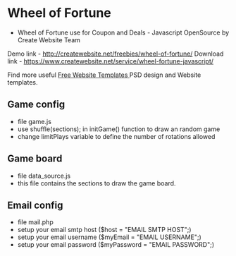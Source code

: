 # Wheel of Fortune
- Wheel of Fortune use for Coupon and Deals - Javascript OpenSource by Create Website Team

Demo link  - http://createwebsite.net/freebies/wheel-of-fortune/
Download link - https://www.createwebsite.net/service/wheel-fortune-javascript/

Find more useful <a href="https://html.design" title="Free Website Templates">Free Website Templates </a> PSD design and Website templates.

## Game config
- file game.js
- use shuffle(sections); in initGame() function to draw an random game
- change limitPlays variable to define the number of rotations allowed

## Game board
- file data_source.js
- this file contains the sections to draw the game board. 

## Email config
- file mail.php
- setup your email smtp host ($host = "EMAIL SMTP HOST";)
- setup your email username ($myEmail = "EMAIL USERNAME";)
- setup your email password ($myPassword = "EMAIL PASSWORD";)
